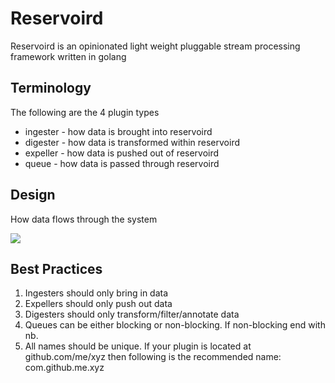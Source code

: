 # Reservoird

Reservoird is an opinionated light weight pluggable stream processing
framework written in golang

## Terminology

The following are the 4 plugin types

- ingester - how data is brought into reservoird
- digester - how data is transformed within reservoird
- expeller - how data is pushed out of reservoird
- queue - how data is passed through reservoird

## Design

How data flows through the system

[![](https://mermaid.ink/img/eyJjb2RlIjoiZ3JhcGggTFJcbiAgICBpbjAoaW5wdXQwKSAtLT4gaWcwW2luZ2VzdGVyMF1cbiAgICBpbjEoaW5wdXQxKSAtLT4gaWcxW2luZ2VzdGVyMV1cbiAgICBpbm4oaW5wdXROKSAtLT4gaWduW2luZ2VzdGVyTl1cbiAgICBpZzAgLS0-IGRpMFtkaWdlc3RlcjBdXG4gICAgaWcxIC0tPiBkaTFbZGlnZXN0ZXIxXVxuICAgIGlnbiAtLT4gZGluW2RpZ2VzdGVyTl1cbiAgICBkaTAgLS0-IGV4W2V4cGVsbGVyXVxuICAgIGRpMSAtLT4gZXhbZXhwZWxsZXJdXG4gICAgZGluIC0tPiBleFtleHBlbGxlcl1cbiAgICBleCAtLT4gbyhvdXRwdXQpIiwibWVybWFpZCI6eyJ0aGVtZSI6ImRlZmF1bHQifX0)](https://mermaid-js.github.io/mermaid-live-editor/#/edit/eyJjb2RlIjoiZ3JhcGggTFJcbiAgICBpbjAoaW5wdXQwKSAtLT4gaWcwW2luZ2VzdGVyMF1cbiAgICBpbjEoaW5wdXQxKSAtLT4gaWcxW2luZ2VzdGVyMV1cbiAgICBpbm4oaW5wdXROKSAtLT4gaWduW2luZ2VzdGVyTl1cbiAgICBpZzAgLS0-IGRpMFtkaWdlc3RlcjBdXG4gICAgaWcxIC0tPiBkaTFbZGlnZXN0ZXIxXVxuICAgIGlnbiAtLT4gZGluW2RpZ2VzdGVyTl1cbiAgICBkaTAgLS0-IGV4W2V4cGVsbGVyXVxuICAgIGRpMSAtLT4gZXhbZXhwZWxsZXJdXG4gICAgZGluIC0tPiBleFtleHBlbGxlcl1cbiAgICBleCAtLT4gbyhvdXRwdXQpIiwibWVybWFpZCI6eyJ0aGVtZSI6ImRlZmF1bHQifX0)

## Best Practices

1. Ingesters should only bring in data
2. Expellers should only push out data
3. Digesters should only transform/filter/annotate data
4. Queues can be either blocking or non-blocking. If non-blocking end with nb.
5. All names should be unique. If your plugin is located at github.com/me/xyz
then following is the recommended name: com.github.me.xyz
